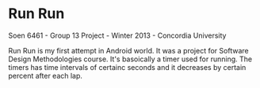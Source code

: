 Run Run
======

Soen 6461 - Group 13 Project - Winter 2013 - Concordia University

Run Run is my first attempt in Android world. It was a project for Software Design Methodologies course.
It's basoically a timer used for running. The timers has time intervals of certainc seconds and it decreases by certain percent after each lap.
